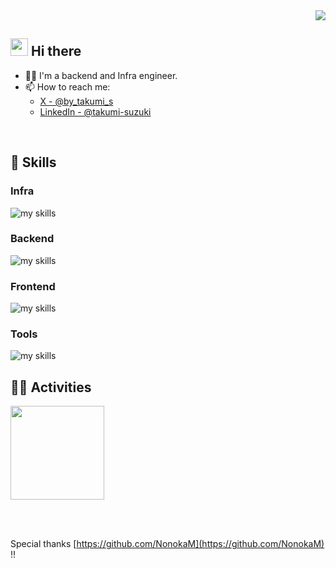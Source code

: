 <div align="right">
  <img src="https://komarev.com/ghpvc/?username=ibnr2hc" />
</div>


## <img src="https://media.giphy.com/media/hvRJCLFzcasrR4ia7z/giphy.gif" width="28"> Hi there

- 🧑‍💻 I'm a backend and Infra engineer.
- 📫 How to reach me:
  -  [X - @by_takumi_s](https://x.com/by_takumi_s)
  -  [LinkedIn - @takumi-suzuki](https://www.linkedin.com/in/takumi-suzuki/)
<br />


<!-- アイコンの選択肢一覧：https://arc.net/l/quote/zizyykfh -->
## 🌱 Skills
### Infra
<img alt="my skills" src="https://skillicons.dev/icons?theme=dark&perline=7&i=aws,gcp,docker,linux,supabase,bash" />

### Backend
<img alt="my skills" src="https://skillicons.dev/icons?theme=dark&perline=7&i=rust,go,py,nodejs,django,flask,prisma,redis,dynamodb,postgres,mysql" />

### Frontend
<img alt="my skills" src="https://skillicons.dev/icons?theme=dark&perline=7&i=ts,html,css,tailwind,nextjs,prisma" />

### Tools
<img alt="my skills" src="https://skillicons.dev/icons?theme=dark&perline=7&i=git,github,githubactions,notion,postman,vim" />

<br />


## 🏃‍♀️ Activities
<a href="https://github.com/anuraghazra/convoychat">
  <img align="center" height="150px" src="https://github-readme-stats.vercel.app/api/top-langs/?username=from-takumi&layout=compact&theme=radical&count_private=true&hide=Makefile,Vim+Script,Shell" />
</a>

<br /><br />

Special thanks [https://github.com/NonokaM](https://github.com/NonokaM) !!
